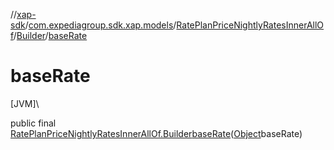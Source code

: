 //[xap-sdk](../../../../index.md)/[com.expediagroup.sdk.xap.models](../../index.md)/[RatePlanPriceNightlyRatesInnerAllOf](../index.md)/[Builder](index.md)/[baseRate](base-rate.md)

# baseRate

[JVM]\

public final [RatePlanPriceNightlyRatesInnerAllOf.Builder](index.md)[baseRate](base-rate.md)([Object](https://docs.oracle.com/javase/8/docs/api/java/lang/Object.html)baseRate)
